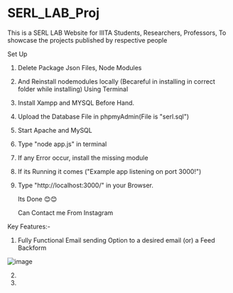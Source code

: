 # SERL_LAB_Proj
This is a SERL LAB Website for IIITA Students, Researchers, Professors, To showcase the projects published by respective people 

Set Up 

1) Delete Package Json Files, Node Modules
2) And Reinstall nodemodules locally (Becareful in installing in correct folder while installing) Using Terminal
3) Install Xampp and MYSQL Before Hand.
4) Upload the Database File in phpmyAdmin(File is "serl.sql")
5) Start Apache and MySQL
6) Type "node app.js" in terminal
7) If any Error occur, install the missing module
8) If its Running it comes ("Example app listening on port 3000!")
9) Type "http://localhost:3000/" in your Browser.

    Its Done 😊😊


   Can Contact me From Instagram

Key Features:-

1) Fully Functional Email sending Option to a desired email (or) a Feed Backform

![image](https://github.com/RatanKalpaSai/SERL_LAB_Proj/assets/97551433/0de1f1fe-734c-4e71-92b2-8d3e61906732)


2) 
3) 
